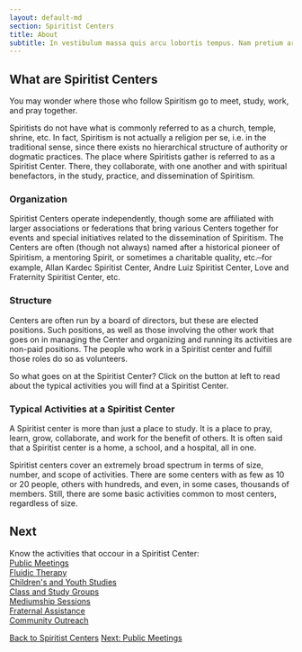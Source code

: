```yaml
---
layout: default-md
section: Spiritist Centers
title: About
subtitle: In vestibulum massa quis arcu lobortis tempus. Nam pretium arcu in odio vulputate luctus.
---
```


## What are Spiritist Centers

You may wonder where those who follow Spiritism go to meet, study, work, and pray together.

Spiritists do not have what is commonly referred to as a church, temple, shrine, etc.  In fact, Spiritism is not actually a religion per se, i.e. in the traditional sense, since there exists no hierarchical structure of authority or dogmatic practices. The place where Spiritists gather is referred to as a Spiritist Center. There, they collaborate, with one another and with spiritual benefactors, in the study, practice, and dissemination of Spiritism. 

### Organization
Spiritist Centers operate independently, though some are affiliated with larger associations or federations that bring various Centers together for events and special initiatives related to the dissemination of Spiritism.  The Centers are often (though not always) named after a historical pioneer of Spiritism, a mentoring Spirit, or sometimes a charitable quality, etc. ̶  for example, Allan Kardec Spiritist Center, Andre Luiz Spiritist Center, Love and Fraternity Spiritist Center, etc.

### Structure
Centers are often run by a board of directors, but these are elected positions. Such positions, as well as those involving the other work that goes on in managing the Center and organizing and running its activities are non-paid positions. The people who work in a Spiritist center and fulfill those roles do so as volunteers.

So what goes on at the Spiritist Center?  Click on the button at left to read about the typical activities you will find at a Spiritist Center.

### Typical Activities at a Spiritist Center
A Spiritist center is more than just a place to study. It is a place to pray, learn, grow, collaborate, and work for the  benefit of others.  It is often said that a Spiritist center is a home, a school, and a hospital, all in one.

Spiritist centers cover an extremely broad spectrum in terms of size, number, and scope of activities.  There are some centers with as few as 10 or 20 people, others with hundreds, and even, in some cases, thousands of members.  Still, there are some basic activities common to most centers, regardless of size.


## Next
Know the activities that occour in a Spiritist Center:  
[Public Meetings](public-meetings)  
[Fluidic Therapy](fluidic-therapy)  
[Children's and Youth Studies](children-youth-studies)  
[Class and Study Groups](study-groups)  
[Mediumship Sessions](mediumship-sessions)  
[Fraternal Assistance](fraternal-assistance)  
[Community Outreach](community-outreach)  


<a href="/spiritism/centers" class="button">Back to Spiritist Centers</a>
<a href="public-meetings" class="button">Next: Public Meetings</a>